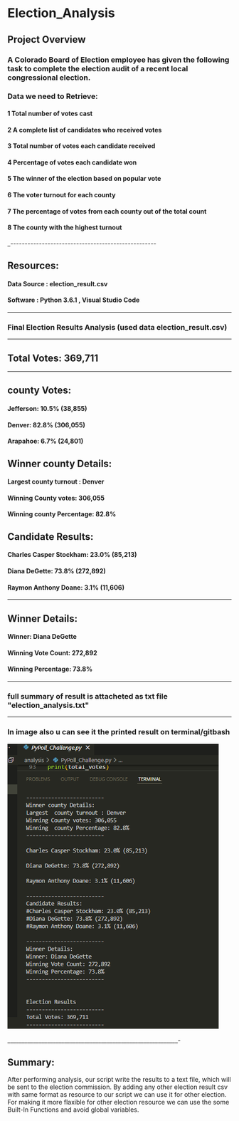 # Election_Analysis

## Project Overview
### A Colorado Board of Election employee has given the following task to complete the election audit of a recent local congressional election.

###  Data we need to Retrieve:
#### 1 Total number of votes cast
#### 2 A complete list of candidates who received votes
#### 3 Total number of votes each candidate received
#### 4 Percentage of votes each candidate won
#### 5 The winner of the election based on popular vote
#### 6 The voter turnout for each county
#### 7 The percentage of votes from each county out of the total count
#### 8 The county with the highest turnout

_---------------------------------------------------
## Resources:
 #### Data Source : election_result.csv
 #### Software : Python 3.6.1 , Visual Studio Code 
 ________________________________________________

###  Final Election Results Analysis (used data  election_result.csv)
-------------------------
## Total Votes: 369,711
-------------------------
## county Votes: 
#### Jefferson: 10.5% (38,855)
#### Denver: 82.8% (306,055)
#### Arapahoe: 6.7% (24,801)

## Winner county Details: 
 #### Largest  county turnout : Denver
 #### Winning County votes: 306,055
 #### Winning  county Percentage: 82.8%
 
## Candidate Results: 
  #### Charles Casper Stockham: 23.0% (85,213)
  #### Diana DeGette: 73.8% (272,892)
  #### Raymon Anthony Doane: 3.1% (11,606) 
-------------------------
## Winner Details: 
 #### Winner: Diana DeGette
 #### Winning Vote Count: 272,892
 #### Winning Percentage: 73.8%
-------------------------
 ### full summary of result is attacheted as txt file "election_analysis.txt"
 ____________________________________________

 ### In image also u can see it the printed result on terminal/gitbash
 
 ![In image also u can see it the printed result on terminal/gitbash](https://github.com/Rubina-Shrivastava/Election_Analysis/blob/main/election_analysis.png)

   ____________________________________________________________-

## Summary:
 After performing analysis, our script write the results to a text file, which will be sent to the election commission. By adding any other election result csv  with same format as resource to our  script we can use it for other election. For making it more flaxible for other election resource we can use the  some Built-In Functions and avoid global variables. 

 
 
